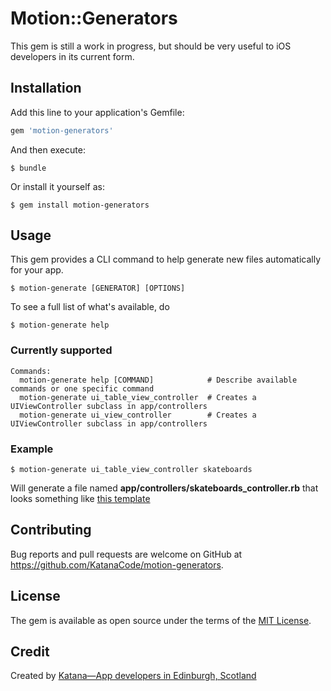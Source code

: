 # Motion::Generators

This gem is still a work in progress, but should be very useful to iOS developers in its current form.


## Installation

Add this line to your application's Gemfile:

```ruby
gem 'motion-generators'
```

And then execute:

    $ bundle

Or install it yourself as:

    $ gem install motion-generators

## Usage

This gem provides a CLI command to help generate new files automatically for your app.

    $ motion-generate [GENERATOR] [OPTIONS]

To see a full list of what's available, do

    $ motion-generate help

### Currently supported

    Commands:
      motion-generate help [COMMAND]            # Describe available commands or one specific command
      motion-generate ui_table_view_controller  # Creates a UIViewController subclass in app/controllers
      motion-generate ui_view_controller        # Creates a UIViewController subclass in app/controllers

### Example

    $ motion-generate ui_table_view_controller skateboards


Will generate a file named **app/controllers/skateboards_controller.rb** that looks something like [this template](lib/tempates/ui_table_view_controller.rb.erb)

## Contributing

Bug reports and pull requests are welcome on GitHub at https://github.com/KatanaCode/motion-generators.


## License

The gem is available as open source under the terms of the [MIT License](http://opensource.org/licenses/MIT).

## Credit

Created by [Katana—App developers in Edinburgh, Scotland](http://katanacode.com)
